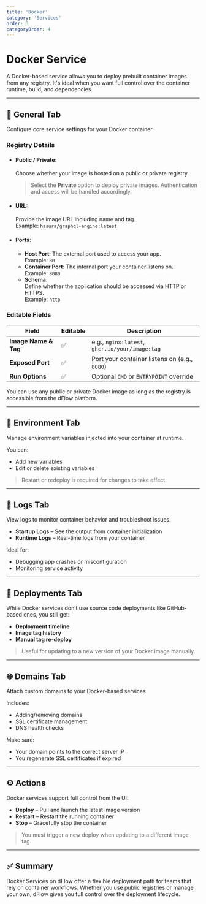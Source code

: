 ```yaml
---
title: 'Docker'
category: 'Services'
order: 3
categoryOrder: 4
---
```


# Docker Service

A Docker-based service allows you to deploy prebuilt container images from any
registry. It's ideal when you want full control over the container runtime,
build, and dependencies.

---

## 🔧 General Tab

Configure core service settings for your Docker container.

### Registry Details

- #### Public / Private:

  Choose whether your image is hosted on a public or private registry.

  > Select the **Private** option to deploy private images. Authentication and
  > access will be handled accordingly.

- #### URL:

  Provide the image URL including name and tag.  
  Example: `hasura/graphql-engine:latest`

- #### Ports:

  - **Host Port**: The external port used to access your app.  
    Example: `80`
  - **Container Port**: The internal port your container listens on.  
    Example: `8080`
  - **Schema**:  
    Define whether the application should be accessed via HTTP or HTTPS.  
    Example: `http`

### Editable Fields

<table>
  <thead>
    <tr>
      <th>Field</th>
      <th>Editable</th>
      <th>Description</th>
    </tr>
  </thead>
  <tbody>
    <tr>
      <td><strong>Image Name & Tag</strong></td>
      <td>✅</td>
      <td>e.g., <code>nginx:latest</code>, <code>ghcr.io/your/image:tag</code></td>
    </tr>
    <tr>
      <td><strong>Exposed Port</strong></td>
      <td>✅</td>
      <td>Port your container listens on (e.g., <code>8080</code>)</td>
    </tr>
    <tr>
      <td><strong>Run Options</strong></td>
      <td>✅</td>
      <td>Optional <code>CMD</code> or <code>ENTRYPOINT</code> override</td>
    </tr>
  </tbody>
</table>

You can use any public or private Docker image as long as the registry is
accessible from the dFlow platform.

---

## 🌱 Environment Tab

Manage environment variables injected into your container at runtime.

You can:

- Add new variables
- Edit or delete existing variables

> Restart or redeploy is required for changes to take effect.

---

## 📜 Logs Tab

View logs to monitor container behavior and troubleshoot issues.

- **Startup Logs** – See the output from container initialization
- **Runtime Logs** – Real-time logs from your container

Ideal for:

- Debugging app crashes or misconfiguration
- Monitoring service activity

---

## 🚀 Deployments Tab

While Docker services don’t use source code deployments like GitHub-based ones,
you still get:

- **Deployment timeline**
- **Image tag history**
- **Manual tag re-deploy**

> Useful for updating to a new version of your Docker image manually.

---

## 🌐 Domains Tab

Attach custom domains to your Docker-based services.

Includes:

- Adding/removing domains
- SSL certificate management
- DNS health checks

Make sure:

- Your domain points to the correct server IP
- You regenerate SSL certificates if expired

---

## ⚙️ Actions

Docker services support full control from the UI:

- **Deploy** – Pull and launch the latest image version
- **Restart** – Restart the running container
- **Stop** – Gracefully stop the container

> You must trigger a new deploy when updating to a different image tag.

---

## ✅ Summary

Docker Services on dFlow offer a flexible deployment path for teams that rely on
container workflows. Whether you use public registries or manage your own, dFlow
gives you full control over the deployment lifecycle.
